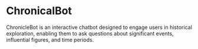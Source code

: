 # ChronicalBot
ChronicleBot is an interactive chatbot designed to engage users in historical exploration, enabling them to ask questions about significant events, influential figures, and time periods.
